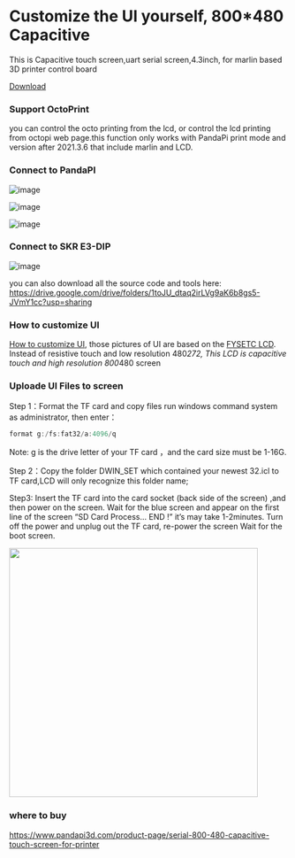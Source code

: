 # Customize the UI yourself, 800*480 Capacitive
This is Capacitive touch screen,uart serial screen,4.3inch, for marlin based 3D printer control board

[Download](https://drive.google.com/drive/folders/1toJU_dtaq2irLVg9aK6b8gs5-JVmY1cc?usp=sharing)

### Support OctoPrint
you can control the octo printing from the lcd, or control the lcd printing from octopi web page.this function only works with PandaPi print mode and version after 2021.3.6 that include marlin and LCD.


### Connect to PandaPI

![image](https://gitee.com/markyue/pandapi_wiki/raw/master/imges/34552.jpg)

![image](https://gitee.com/markyue/pandapi_wiki/raw/master/imges/134412.jpg)

![image](https://gitee.com/markyue/pandapi_wiki/raw/master/imges/V28/13091002.jpg)

### Connect to SKR E3-DIP
![image](https://gitee.com/markyue/pandapi_wiki/raw/master/imges/151653.jpg)

you can also download all the source code and tools here: https://drive.google.com/drive/folders/1toJU_dtaq2irLVg9aK6b8gs5-JVmY1cc?usp=sharing

### How to customize UI
[How to customize UI](https://github.com/markniu/PandaPi/wiki/Customize-the-UI-(replace-Image)), those pictures of UI are based on the [FYSETC LCD](https://github.com/FYSETC/FYSTLCD). 
Instead of resistive touch and low resolution 480*272, This LCD is capacitive touch and high resolution 800*480 screen

### Uploade UI Files to screen
Step 1：Format the TF card and copy files run windows command system as administrator, then enter：
```c
format g:/fs:fat32/a:4096/q
```
Note: g is the drive letter of your TF card ，and the card size must be 1-16G.

Step 2：Copy the folder DWIN_SET which contained your newest 32.icl to TF card,LCD will only recognize this folder name;

Step3:  Insert the TF card into the card socket (back side of the screen) ,and then power on the screen. Wait for the blue screen and appear on the first line of the screen “SD Card Process... END !” it’s may take 1-2minutes. Turn off the power and unplug out the TF card, re-power the screen Wait for the boot screen.

<img width="450"  src="https://gitee.com/markyue/pandapi_wiki/raw/master/imges/update_lcd.jpg"/>


### where to buy  
https://www.pandapi3d.com/product-page/serial-800-480-capacitive-touch-screen-for-printer


